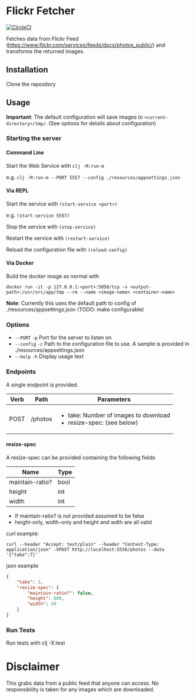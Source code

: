 # Flickr Fetcher

[![CircleCI](https://circleci.com/gh/cwchriswilliams/flickr-thing/tree/main.svg?style=svg)](https://circleci.com/gh/cwchriswilliams/flickr-thing/tree/main)

Fetches data from Flickr Feed (https://www.flickr.com/services/feeds/docs/photos_public/) and transforms the returned images.

## Installation

Clone the repository

## Usage

**Important**: The default configuration will save images to `<current-directory>/tmp/`. (See options for details about configuration)

### Starting the server

#### Command Line

Start the Web Service with `clj -M:run-m`

e.g. `clj -M:run-m --PORT 5557 --config ./resources/appsettings.json`

#### Via REPL

Start the service with `(start-service <port>)`

e.g. `(start-service 5557)`

Stop the service with `(stop-service)`

Restart the service with `(restart-service)`

Reload the configuration file with `(reload-config)`

#### Via Docker

Build the docker image as normal with <container-name>

```bsh
docker run -it -p 127.0.0.1:<port>:5050/tcp -v <output-path>:/usr/src/app/tmp --rm --name <image-name> <container-name>
```

**Note**: Currently this uses the default path to config of ./resources/appsettings.json (TODO: make configurable)

### Options

- `--PORT` `-p` Port for the server to listen on
- `--config` `-c` Path to the configuration file to use. A sample is provided in ./resources/appsettings.json
- `--help` `-h` Display usage text

### Endpoints

A single endpoint is provided.

| Verb   | Path      | Parameters         |
| ------ | --------- |--------------------|
| POST   | /photos   | <ul><li>take: Number of images to download</li><li>resize-spec: (see below)</li></ul> |

#### resize-spec

A resize-spec can be provided containing the following fields

| Name            | Type |
| --------------- | ---- |
| maintain-ratio? | bool |
| height          | int  |
| width           | int  |

- If maintain-ratio? is not provided assumed to be false
- height-only, width-only and height and wdth are all valid


curl example:

```bsh
curl --header "Accept: text/plain" --header "Content-Type: application/json" -XPOST http://localhost:5556/photos --data '{"take":7}'
```

json example
```json
{
    "take": 3,
    "resize-spec": {
        "maintain-ratio?": false,
        "height": 800,
        "width": 50
    }
}
```

### Run Tests

Run tests with clj -X:test


# Disclaimer

This grabs data from a public feed that anyone can access. No responsibility is taken for any images which are downloaded.